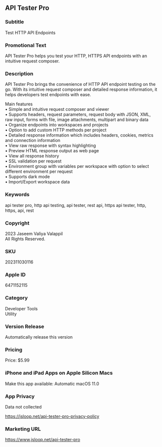 ## API Tester Pro

### Subtitle

Test HTTP API Endpoints

### Promotional Text

API Tester Pro helps you test your HTTP, HTTPS API endpoints with an intuitive request composer.

### Description

API Tester Pro brings the convenience of HTTP API endpoint testing on the go. With its intuitive request composer and detailed response information, it helps developers test endpoints with ease.

Main features  
• Simple and intuitive request composer and viewer  
• Supports headers, request parameters, request body with JSON, XML, raw input, forms with file, image attachments, multipart and binary data  
• Organize endpoints into workspaces and projects  
• Option to add custom HTTP methods per project  
• Detailed response information which includes headers, cookies, metrics and connection information  
• View raw response with syntax highlighting  
• Preview HTML response output as web page  
• View all response history  
• SSL validation per request  
• Environment group with variables per workspace with option to select different environment per request  
• Supports dark mode  
• Import/Export workspace data

### Keywords

api tester pro, http api testing, api tester, rest api, https api tester, http, https, api, rest

### Copyright

2023 Jaseem Valiya Valappil  
All Rights Reserved.

### SKU

202311030116

### Apple ID

6471152115

### Category

Developer Tools  
Utility

### Version Release

Automatically release this version

### Pricing

Price: $5.99

### iPhone and iPad Apps on Apple Silicon Macs

Make this app available: Automatic macOS 11.0

### App Privacy

Data not collected

https://jsloop.net/api-tester-pro-privacy-policy

### Marketing URL

https://www.jsloop.net/api-tester-pro
